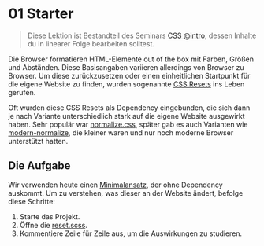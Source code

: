# 01 Starter

> Diese Lektion ist Bestandteil des Seminars [CSS @intro](../README.md), dessen Inhalte du in linearer Folge bearbeiten solltest.

Die Browser formatieren HTML-Elemente out of the box mit Farben, Größen und Abständen. Diese Basisangaben variieren allerdings von Browser zu Browser. Um diese zurückzusetzen oder einen einheitlichen Startpunkt für die eigene Website zu finden, wurden sogenannte [CSS Resets](https://de.wikipedia.org/wiki/Reset-Stylesheet) ins Leben gerufen.

Oft wurden diese CSS Resets als Dependency eingebunden, die sich dann je nach Variante unterschiedlich stark auf die eigene Website ausgewirkt haben. Sehr populär war [normalize.css](https://github.com/necolas/normalize.css), später gab es auch Varianten wie [modern-normalize](https://github.com/sindresorhus/modern-normalize), die kleiner waren und nur noch moderne Browser unterstützt hatten.

## Die Aufgabe

Wir verwenden heute einen [Minimalansatz](https://codepen.io/macx/pen/wvXYXGv), der ohne Dependency auskommt. Um zu verstehen, was dieser an der Website ändert, befolge diese Schritte:

1. Starte das Projekt.
2. Öffne die [reset.scss](src/css/_reset.scss).
3. Kommentiere Zeile für Zeile aus, um die Auswirkungen zu studieren.

